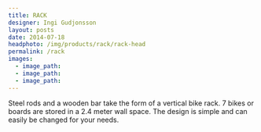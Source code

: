 ```yaml
---
title: RACK
designer: Ingi Gudjonsson
layout: posts
date: 2014-07-18
headphoto: /img/products/rack/rack-head
permalink: /rack
images:  
  - image_path: 
  - image_path: 
  - image_path:  
---
```


Steel rods and a wooden bar take the form of a vertical bike rack. 7 bikes or boards are stored in a 2.4 meter wall space. The design is simple and can easily be changed for your needs. 
